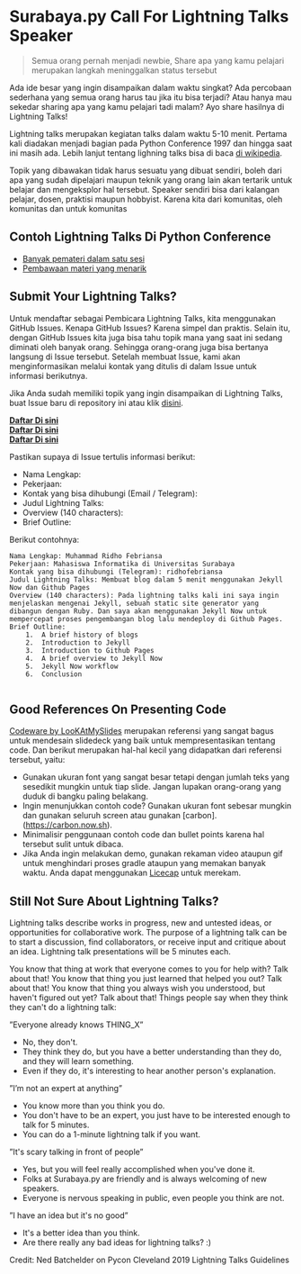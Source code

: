 # Surabaya.py Call For Lightning Talks Speaker

> Semua orang pernah menjadi newbie, Share apa yang kamu pelajari merupakan langkah meninggalkan status tersebut

Ada ide besar yang ingin disampaikan dalam waktu singkat? Ada percobaan sederhana yang semua orang harus tau jika itu bisa terjadi? Atau hanya mau sekedar sharing apa yang kamu pelajari tadi malam? Ayo share hasilnya di Lightning Talks!

Lightning talks merupakan kegiatan talks dalam waktu 5-10 menit. Pertama kali diadakan menjadi bagian pada Python Conference 1997 dan hingga saat ini masih ada. Lebih lanjut tentang lighning talks bisa di baca [di wikipedia](https://en.wikipedia.org/wiki/Lightning_talk).

Topik yang dibawakan tidak harus sesuatu yang dibuat sendiri, boleh dari apa yang sudah dipelajari maupun teknik yang orang lain akan tertarik untuk belajar dan mengeksplor hal tersebut. Speaker sendiri bisa dari kalangan pelajar, dosen, praktisi maupun hobbyist. Karena kita dari komunitas, oleh komunitas dan untuk komunitas

## Contoh Lightning Talks Di Python Conference

* [Banyak pemateri dalam satu sesi](https://www.youtube.com/watch?v=bTAFl8P2DkE)
* [Pembawaan materi yang menarik](https://www.linkedin.com/feed/update/urn:li:ugcPost:6505757894737215488/)

## Submit Your Lightning Talks?

Untuk mendaftar sebagai Pembicara Lightning Talks, kita menggunakan GitHub Issues. Kenapa GitHub Issues? Karena simpel dan praktis. Selain itu, dengan GitHub Issues kita juga bisa tahu topik mana yang saat ini sedang diminati oleh banyak orang. Sehingga orang-orang juga bisa bertanya langsung di Issue tersebut. Setelah membuat Issue, kami akan menginformasikan melalui kontak yang ditulis di dalam Issue untuk informasi berikutnya.

Jika Anda sudah memiliki topik yang ingin disampaikan di Lightning Talks, buat Issue baru di repository ini atau klik [disini](https://github.com/surabaya-py/talks/issues/new?assignees=&labels=Lightning+Talk&template=lightning-talk.md&title=). 

[**Daftar Di sini**](https://github.com/surabaya-py/talks/issues/new?assignees=&labels=Lightning+Talk&template=lightning-talk.md&title=) <br />
[**Daftar Di sini**](https://github.com/surabaya-py/talks/issues/new?assignees=&labels=Lightning+Talk&template=lightning-talk.md&title=) <br />
[**Daftar Di sini**](https://github.com/surabaya-py/talks/issues/new?assignees=&labels=Lightning+Talk&template=lightning-talk.md&title=)

Pastikan supaya di Issue tertulis informasi berikut:

*   Nama Lengkap: 
*   Pekerjaan: 
*   Kontak yang bisa dihubungi (Email / Telegram): 
*   Judul Lightning Talks: 
*   Overview (140 characters): 
*   Brief Outline: 

Berikut contohnya:

```
Nama Lengkap: Muhammad Ridho Febriansa
Pekerjaan: Mahasiswa Informatika di Universitas Surabaya 
Kontak yang bisa dihubungi (Telegram): ridhofebriansa
Judul Lightning Talks: Membuat blog dalam 5 menit menggunakan Jekyll Now dan Github Pages
Overview (140 characters): Pada lightning talks kali ini saya ingin menjelaskan mengenai Jekyll, sebuah static site generator yang dibangun dengan Ruby. Dan saya akan menggunakan Jekyll Now untuk mempercepat proses pengembangan blog lalu mendeploy di Github Pages.
Brief Outline: 
    1.  A brief history of blogs
    2.  Introduction to Jekyll
    3.  Introduction to Github Pages
    4.  A brief overview to Jekyll Now
    5.  Jekyll Now workflow
    6.  Conclusion
        
```

## Good References On Presenting Code

[Codeware by LooKAtMySlides](https://www.slideshare.net/LookAtMySlides/codeware) merupakan referensi yang sangat bagus untuk mendesain slidedeck yang baik untuk mempresentasikan tentang code. Dan berikut merupakan hal-hal kecil yang didapatkan dari referensi tersebut, yaitu:
*   Gunakan ukuran font yang sangat besar tetapi dengan jumlah teks yang sesedikit mungkin untuk tiap slide. Jangan lupakan orang-orang yang duduk di bangku paling belakang.
*   Ingin menunjukkan contoh code? Gunakan ukuran font sebesar mungkin dan gunakan seluruh screen atau gunakan [carbon].(https://carbon.now.sh).
*   Minimalisir penggunaan contoh code dan bullet points karena hal tersebut sulit untuk dibaca.
*   Jika Anda ingin melakukan demo, gunakan rekaman video ataupun gif untuk menghindari proses gradle ataupun yang memakan banyak waktu. Anda dapat menggunakan [Licecap](https://www.cockos.com/licecap/) untuk merekam.

## Still Not Sure About Lightning Talks?

Lightning talks describe works in progress, new and untested ideas, or opportunities for collaborative work. The purpose of a lightning talk can be to start a discussion, find collaborators, or receive input and critique about an idea. Lightning talk presentations will be 5 minutes each.

You know that thing at work that everyone comes to you for help with? Talk about that!
You know that thing you just learned that helped you out? Talk about that!
You know that thing you always wish you understood, but haven't figured out yet? Talk about that!
Things people say when they think they can't do a lightning talk:

”Everyone already knows THING_X”

*   No, they don't.
*   They think they do, but you have a better understanding than they do, and they will learn something.
*   Even if they do, it's interesting to hear another person's explanation.

”I’m not an expert at anything”

*   You know more than you think you do.
*   You don't have to be an expert, you just have to be interested enough to talk for 5 minutes.
*   You can do a 1-minute lightning talk if you want.

”It's scary talking in front of people”

*   Yes, but you will feel really accomplished when you've done it.
*   Folks at Surabaya.py are friendly and is always welcoming of new speakers.
*   Everyone is nervous speaking in public, even people you think are not.

”I have an idea but it's no good”

*   It's a better idea than you think.
*   Are there really any bad ideas for lightning talks? :)

Credit: Ned Batchelder on Pycon Cleveland 2019 Lightning Talks Guidelines
